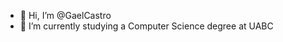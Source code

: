 - 👋 Hi, I’m @GaelCastro
- 🌱 I’m currently studying a Computer Science degree at UABC

<!---
GaelCastro/GaelCastro is a ✨ special ✨ repository because its `README.md` (this file) appears on your GitHub profile.
You can click the Preview link to take a look at your changes.
--->
